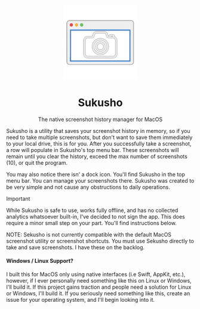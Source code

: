 <div align="center">
  <img width="40%" src="assets/AppIcon.png" />
  <h1>Sukusho</h1>
  <p>The native screenshot history manager for MacOS</p>
</div>

Sukusho is a utility that saves your screenshot history in memory, so if you need to take multiple screenshots, but don't want to save them immediately to your local drive, this is for you. After you successfully take a screenshot, a row will populate in Sukusho's top menu bar. These screenshots will remain until you clear the history, exceed the max number of screenshots (10), or quit the program.

You may also notice there isn' a dock icon. You'll find Sukusho in the top menu bar. You can manage your screenshots there. Sukusho was created to be very simple and not cause any obstructions to daily operations.

> [!IMPORTANT]
> While Sukusho is safe to use, works fully offline, and has no collected analytics whatsoever built-in, I've decided to not sign the app. This does require a minor small step on your part. You'll find instructions below.

NOTE: Sekusho is not currently compatible with the default MacOS screenshot utility or screenshot shortcuts. You must use Sekusho directly to take and save screenshots. I have these on the backlog.

#### Windows / Linux Support?
I built this for MacOS only using native interfaces (i.e Swift, AppKit, etc.), however, if I ever personally need something like this on Linux or Windows, I'll build it. If this project gains traction and people need a solution for Linux or Windows, I'll build it. If you seriously need something like this, create an issue for your operating system, and I'll begin looking into it.
